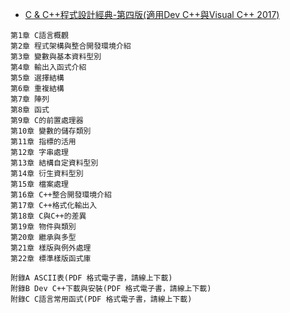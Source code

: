 
- [C & C++程式設計經典-第四版(適用Dev C++與Visual C++ 2017)](https://www.books.com.tw/products/0010787995)

```
第1章 C語言概觀
第2章 程式架構與整合開發環境介紹
第3章 變數與基本資料型別
第4章 輸出入函式介紹
第5章 選擇結構
第6章 重複結構
第7章 陣列
第8章 函式
第9章 C的前置處理器
第10章 變數的儲存類別
第11章 指標的活用
第12章 字串處理
第13章 結構自定資料型別
第14章 衍生資料型別
第15章 檔案處理
第16章 C++整合開發環境介紹
第17章 C++格式化輸出入
第18章 C與C++的差異
第19章 物件與類別
第20章 繼承與多型
第21章 樣版與例外處理
第22章 標準樣版函式庫

附錄A ASCII表(PDF 格式電子書，請線上下載)
附錄B Dev C++下載與安裝(PDF 格式電子書，請線上下載)
附錄C C語言常用函式(PDF 格式電子書，請線上下載)
```
